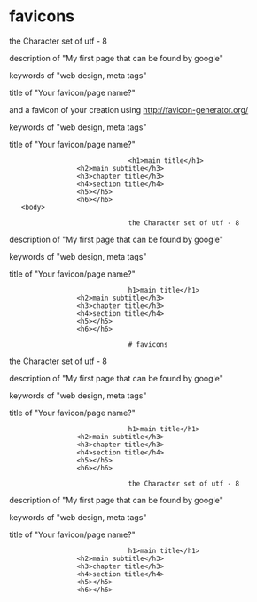 # favicons
the Character set of utf - 8

description of "My first page that can be found by google"

keywords of "web design, meta tags"

title of "Your favicon/page name?"

and a favicon of your creation using http://favicon-generator.org/  

<!doctype>
  <head>
      <meta charset="utf-8>
      <title>Text Elements<title>
  <head>
                     
 <body>
                     <h1>main title</h1>
                     <h2>main subtitle</h3>
                     <h3>chapter title</h3>
                     <h4>section title</h4>
                     <h5></h5>
                     <h6></h6>
       <body> 
   </html>     

                     the Character set of utf - 8

description of "My first page that can be found by google"

keywords of "web design, meta tags"

title of "Your favicon/page name?"
                                  
                                  <h1>main title</h1>
                     <h2>main subtitle</h3>
                     <h3>chapter title</h3>
                     <h4>section title</h4>
                     <h5></h5>
                     <h6></h6>
       <body> 
   </html>     
                                  
                                  the Character set of utf - 8

description of "My first page that can be found by google"

keywords of "web design, meta tags"

title of "Your favicon/page name?"
                                  
                                  h1>main title</h1>
                     <h2>main subtitle</h3>
                     <h3>chapter title</h3>
                     <h4>section title</h4>
                     <h5></h5>
                     <h6></h6>
                                  
                                  # favicons
the Character set of utf - 8

description of "My first page that can be found by google"

keywords of "web design, meta tags"

title of "Your favicon/page name?"
                                  
                                  h1>main title</h1>
                     <h2>main subtitle</h3>
                     <h3>chapter title</h3>
                     <h4>section title</h4>
                     <h5></h5>
                     <h6></h6>
                                  
                                  the Character set of utf - 8

description of "My first page that can be found by google"

keywords of "web design, meta tags"

title of "Your favicon/page name?"
                                  
                                  h1>main title</h1>
                     <h2>main subtitle</h3>
                     <h3>chapter title</h3>
                     <h4>section title</h4>
                     <h5></h5>
                     <h6></h6>
